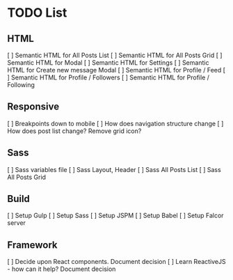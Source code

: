 # TODO List

## HTML
[ ] Semantic HTML for All Posts List
[ ] Semantic HTML for All Posts Grid
[ ] Semantic HTML for Modal
[ ] Semantic HTML for Settings
[ ] Semantic HTML for Create new message Modal
[ ] Semantic HTML for Profile / Feed
[ ] Semantic HTML for Profile / Followers
[ ] Semantic HTML for Profile / Following

## Responsive
[ ] Breakpoints down to mobile
[ ] How does navigation structure change
[ ] How does post list change? Remove grid icon?

## Sass
[ ] Sass variables file
[ ] Sass Layout, Header
[ ] Sass All Posts List
[ ] Sass All Posts Grid

## Build
[ ] Setup Gulp
[ ] Setup Sass
[ ] Setup JSPM
[ ] Setup Babel
[ ] Setup Falcor server

## Framework
[ ] Decide upon React components. Document decision
[ ] Learn ReactiveJS - how can it help? Document decision

